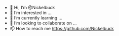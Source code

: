 - 👋 Hi, I’m @Nickelbuck
- 👀 I’m interested in ...
- 🌱 I’m currently learning ...
- 💞️ I’m looking to collaborate on ...
- 📫 How to reach me https://github.com/Nickelbuck
<!---
Nickelbuck/Nickelbuck is a ✨ special ✨ repository because its `README.md` (this file) appears on your GitHub profile.
You can click the Preview link to take a look at your changes.
--->
